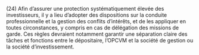 (24) Afin d’assurer une protection systématiquement élevée des investisseurs, il y a lieu d’adopter des dispositions sur la conduite professionnelle et la gestion des conflits d’intérêts, et de les appliquer en toutes circonstances, y compris en cas de délégation des missions de garde. Ces règles devraient notamment garantir une séparation claire des tâches et fonctions entre le dépositaire, l’OPCVM et la société de gestion ou la société d’investissement.
